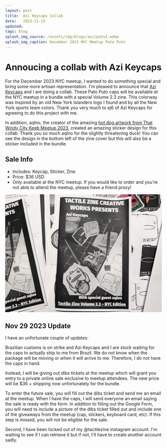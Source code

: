 ```yaml
---
layout: post
title:  Azi Keycaps Collab
date:   2023-11-15
updated: 
tags: blog
splash_img_source: /assets/img/blogs/azi/pato1.webp
splash_img_caption: December 2023 NYC Meetup Pato Puto
---
```


# Annoucing a collab with Azi Keycaps
For the December 2023 NYC meetup, I wanted to do something special and bring some more artisan representation. I'm pleased to announce that [Azi Keycaps](https://www.instagram.com/azi.keycaps/) and I are doing a collab. These Pato Puto caps will be available at the NYC meetup in a bundle with a special Volume 2.3 zine. This colorway was inspired by an old New York Islanders logo I found and by all the New York sports team colors. Thank you very much to ej6 of Azi Keycaps for agreeing to do this project with me.

In addition, aqlno, the creator of the amazing [hot dog artwork from That Windy City Keeb Meetup 2023](https://chicagomechkb.xyz/That-Windy-City-Keebmeet-2023-d03e41cfd4ee4a7a91f76b49d9872880), created an amazing sticker design for this collab. Thank you so much aqlno for the slightly threatening duck! You can see the design in the bottom left of the zine cover but this will also be a sticker included in the bundle.

## Sale Info
* Includes: Keycap, Sticker, Zine
* Price: $36 USD
* Only available at the NYC meetup. If you would like to order and you're not able to attend the meetup, please have a friend proxy!

![Zine](/assets/img/blogs/azi/zine2.webp)

## Nov 29 2023 Update
I have an unfortunate couple of updates:

Brazilian customs is on strike and Azi Keycaps and I are stuck waiting for the caps to actually ship to me from Brazil. We do not know when the package will be moving or when it will arrive to me. Therefore, I do not have the caps in hand.

Instead, I will be giving out dibs tickets at the meetup which will grant you entry to a private online sale exclusive to meetup attendees. The new price will be $36 + shipping now unfortunately for the bundle.

To enter the future sale, you will fill out the dibs ticket and send me an email at the meetup. When I have the caps, I will send everyone an email saying the sale is ready with the form. In addition to filling out the Google Form, you will need to include a picture of the dibs ticket filled out and include one of the giveaways from the meetup (cap, stickers, keyboard card, etc). If this step is missed, you will not be eligible for the sale.

Second, I have been locked out of my @tactilezine instagram account. I'm waiting to see if I can retrieve it but if not, I'll have to create another account sadly.